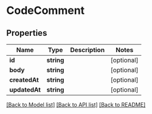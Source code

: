 # CodeComment

## Properties
Name | Type | Description | Notes
------------ | ------------- | ------------- | -------------
**id** | **string** |  | [optional] 
**body** | **string** |  | [optional] 
**createdAt** | **string** |  | [optional] 
**updatedAt** | **string** |  | [optional] 

[[Back to Model list]](../../README.md#documentation-for-models) [[Back to API list]](../../README.md#documentation-for-api-endpoints) [[Back to README]](../../README.md)


